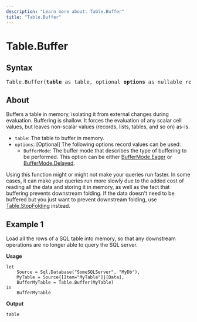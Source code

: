 ```yaml
---
description: "Learn more about: Table.Buffer"
title: "Table.Buffer"
---
```

# Table.Buffer

## Syntax

<pre>
Table.Buffer(<b>table</b> as table, optional <b>options</b> as nullable record) as table
</pre>
  
## About

Buffers a table in memory, isolating it from external changes during evaluation. Buffering is shallow. It forces the evaluation of any scalar cell values, but leaves non-scalar values (records, lists, tables, and so on) as-is.

* `table`: The table to buffer in memory.
* `options`: [Optional] The following options record values can be used:
  * `BufferMode`: The buffer mode that describes the type of buffering to be performed. This option can be either [BufferMode.Eager](buffermode-type.md) or [BufferMode.Delayed](buffermode-type.md).

Using this function might or might not make your queries run faster. In some cases, it can make your queries run more slowly due to the added cost of reading all the data and storing it in memory, as well as the fact that buffering prevents downstream folding. If the data doesn't need to be buffered but you just want to prevent downstream folding, use [Table.StopFolding](/powerquery-m/table-stopfolding) instead.

## Example 1

Load all the rows of a SQL table into memory, so that any downstream operations are no longer able to query the SQL server.

**Usage**

```powerquery-m
let
    Source = Sql.Database("SomeSQLServer", "MyDb"),
    MyTable = Source{[Item="MyTable"]}[Data],
    BufferMyTable = Table.Buffer(MyTable)
in
    BufferMyTable
```

**Output**

```powerquery-m
table
```
